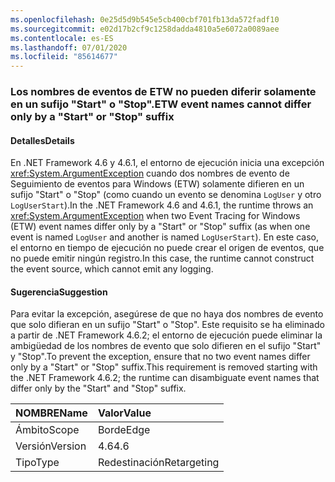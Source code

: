 ```yaml
---
ms.openlocfilehash: 0e25d5d9b545e5cb400cbf701fb13da572fadf10
ms.sourcegitcommit: e02d17b2cf9c1258dadda4810a5e6072a0089aee
ms.contentlocale: es-ES
ms.lasthandoff: 07/01/2020
ms.locfileid: "85614677"
---
```

### <a name="etw-event-names-cannot-differ-only-by-a-start-or-stop-suffix"></a><span data-ttu-id="7b2d8-101">Los nombres de eventos de ETW no pueden diferir solamente en un sufijo "Start" o "Stop".</span><span class="sxs-lookup"><span data-stu-id="7b2d8-101">ETW event names cannot differ only by a "Start" or "Stop" suffix</span></span>

#### <a name="details"></a><span data-ttu-id="7b2d8-102">Detalles</span><span class="sxs-lookup"><span data-stu-id="7b2d8-102">Details</span></span>

<span data-ttu-id="7b2d8-103">En .NET Framework 4.6 y 4.6.1, el entorno de ejecución inicia una excepción <xref:System.ArgumentException> cuando dos nombres de evento de Seguimiento de eventos para Windows (ETW) solamente difieren en un sufijo "Start" o "Stop" (como cuando un evento se denomina `LogUser` y otro `LogUserStart`).</span><span class="sxs-lookup"><span data-stu-id="7b2d8-103">In the .NET Framework 4.6 and 4.6.1, the runtime throws an <xref:System.ArgumentException> when two Event Tracing for Windows (ETW) event names differ only by a "Start" or "Stop" suffix (as when one event is named `LogUser` and another is named `LogUserStart`).</span></span> <span data-ttu-id="7b2d8-104">En este caso, el entorno en tiempo de ejecución no puede crear el origen de eventos, que no puede emitir ningún registro.</span><span class="sxs-lookup"><span data-stu-id="7b2d8-104">In this case, the runtime cannot construct the event source, which cannot emit any logging.</span></span>

#### <a name="suggestion"></a><span data-ttu-id="7b2d8-105">Sugerencia</span><span class="sxs-lookup"><span data-stu-id="7b2d8-105">Suggestion</span></span>

<span data-ttu-id="7b2d8-106">Para evitar la excepción, asegúrese de que no haya dos nombres de evento que solo difieran en un sufijo "Start" o "Stop". Este requisito se ha eliminado a partir de .NET Framework 4.6.2; el entorno de ejecución puede eliminar la ambigüedad de los nombres de evento que solo difieren en el sufijo "Start" y "Stop".</span><span class="sxs-lookup"><span data-stu-id="7b2d8-106">To prevent the exception, ensure that no two event names differ only by a "Start" or "Stop" suffix.This requirement is removed starting with the .NET Framework 4.6.2; the runtime can disambiguate event names that differ only by the "Start" and "Stop" suffix.</span></span>

| <span data-ttu-id="7b2d8-107">NOMBRE</span><span class="sxs-lookup"><span data-stu-id="7b2d8-107">Name</span></span>    | <span data-ttu-id="7b2d8-108">Valor</span><span class="sxs-lookup"><span data-stu-id="7b2d8-108">Value</span></span>       |
|:--------|:------------|
| <span data-ttu-id="7b2d8-109">Ámbito</span><span class="sxs-lookup"><span data-stu-id="7b2d8-109">Scope</span></span>   | <span data-ttu-id="7b2d8-110">Borde</span><span class="sxs-lookup"><span data-stu-id="7b2d8-110">Edge</span></span>        |
| <span data-ttu-id="7b2d8-111">Versión</span><span class="sxs-lookup"><span data-stu-id="7b2d8-111">Version</span></span> | <span data-ttu-id="7b2d8-112">4.6</span><span class="sxs-lookup"><span data-stu-id="7b2d8-112">4.6</span></span>         |
| <span data-ttu-id="7b2d8-113">Tipo</span><span class="sxs-lookup"><span data-stu-id="7b2d8-113">Type</span></span>    | <span data-ttu-id="7b2d8-114">Redestinación</span><span class="sxs-lookup"><span data-stu-id="7b2d8-114">Retargeting</span></span> |
